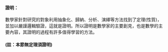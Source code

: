 #### 證明：

數學家針對研究的對象利用抽象化、歸納、分析、演繹等方法找到了定理\(性質\)，並加以嚴謹邏輯驗證，這就是證明。所以證明是數學家的主要創見，也是數學的主要內容，其證明的過程有許多值得學習的方法。

#### \(註：本節無定理須證明\)



